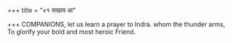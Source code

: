 +++
title = "०१ सखाय आ"

+++
COMPANIONS, let us learn a prayer to Indra. whom the thunder arms,  
     To glorify your bold and most heroic Friend.
